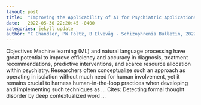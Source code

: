 ```yaml
---
layout: post
title:  "Improving the Applicability of AI for Psychiatric Applications through Human-in-the-loop Methodologies"
date:   2022-05-30 22:20:45 -0400
categories: jekyll update
author: "C Chandler, PW Foltz, B Elvevåg - Schizophrenia Bulletin, 2022"
---
```

Objectives Machine learning (ML) and natural language processing have great potential to improve efficiency and accuracy in diagnosis, treatment recommendations, predictive interventions, and scarce resource allocation within psychiatry. Researchers often conceptualize such an approach as operating in isolation without much need for human involvement, yet it remains crucial to harness human-in-the-loop practices when developing and implementing such techniques as … Cites: ‪Detecting formal thought disorder by deep contextualized word …‬